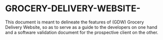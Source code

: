 # GROCERY-DELIVERY-WEBSITE-
This document is meant to delineate the features of (GDW) Grocery Delivery Website, so as to serve as a guide to the developers on one hand and a software validation document for the prospective client on the other. 
